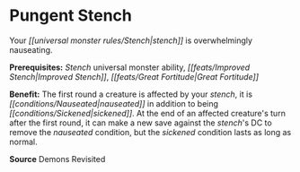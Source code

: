 ﻿---
cssclass: [feats]

---
# Pungent Stench

Your _[[universal monster rules/Stench|stench]]_ is overwhelmingly nauseating.

**Prerequisites:** _Stench_ universal monster ability, _[[feats/Improved Stench|Improved Stench]]_, _[[feats/Great Fortitude|Great Fortitude]]_

**Benefit:** The first round a creature is affected by your _stench_, it is _[[conditions/Nauseated|nauseated]]_ in addition to being _[[conditions/Sickened|sickened]]_. At the end of an affected creature's turn after the first round, it can make a new save against the _stench_'s DC to remove the _nauseated_ condition, but the _sickened_ condition lasts as long as normal.

**Source** Demons Revisited